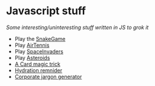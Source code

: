 Javascript stuff
================================================================
_Some interesting/uninteresting stuff written in JS to grok it_

* Play the [SnakeGame](http://aneeshmg.github.io/Javascript/Games/Snake/)
* Play [AirTennis](http://aneeshmg.github.io/Javascript/Games/AirTennis/)
* Play [SpaceInvaders](http://aneeshmg.github.io/Javascript/Games/SpaceInvaders/)
* Play [Asteroids](http://aneeshmg.github.io/Javascript/Games/Asteroids/)
* [A Card magic trick](http://aneeshmg.github.io/Javascript/Games/CardTrick/)
* [Hydration remnider](https://hydrate.aneeshmg.com)
* [Corporate jargon generator](https://aneeshmg.github.io/Javascript/misc/corporate-jargon/)


